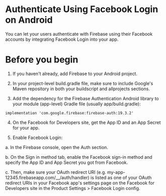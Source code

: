 
# Authenticate Using Facebook Login on Android

You can let your users authenticate with Firebase using their Facebook accounts by integrating Facebook Login into your app.

# Before you begin

1. If you haven't already, add Firebase to your Android project.

2. In your project-level build.gradle file, make sure to include Google's Maven repository in both your buildscript and allprojects sections.

3. Add the dependency for the Firebase Authentication Android library to your module (app-level) Gradle file (usually app/build.gradle):

```
implementation 'com.google.firebase:firebase-auth:19.3.2'

```
4. On the Facebook for Developers site, get the App ID and an App Secret for your app.

5. Enable Facebook Login:

a. In the Firebase console, open the Auth section.

b. On the Sign in method tab, enable the Facebook sign-in method and specify the App ID and App Secret you got from Facebook.

c. Then, make sure your OAuth redirect URI (e.g. my-app-12345.firebaseapp.com/__/auth/handler) is listed as one of your OAuth redirect URIs in your Facebook app's settings page on the Facebook for Developers site in the Product Settings > Facebook Login config.


```

```

```

```





